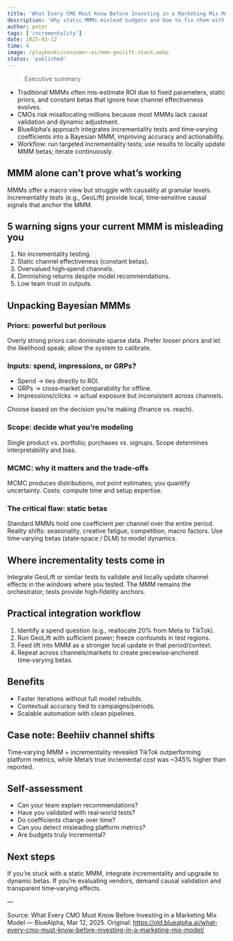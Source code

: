 ```yaml
---
title: 'What Every CMO Must Know Before Investing in a Marketing Mix Model'
description: 'Why static MMMs mislead budgets and how to fix them with incrementality and time‑varying betas'
author: peter
tags: ['incrementality']
date: 2025-03-12
time: 4
image: /playbooks/consumer-ai/mmm-geolift-stack.webp
status: 'published'
---
```


> Executive summary

- Traditional MMMs often mis-estimate ROI due to fixed parameters, static priors, and constant betas that ignore how channel effectiveness evolves.
- CMOs risk misallocating millions because most MMMs lack causal validation and dynamic adjustment.
- BlueAlpha’s approach integrates incrementality tests and time‑varying coefficients into a Bayesian MMM, improving accuracy and actionability.
- Workflow: run targeted incrementality tests; use results to locally update MMM betas; iterate continuously.

## MMM alone can’t prove what’s working

MMMs offer a macro view but struggle with causality at granular levels. Incrementality tests (e.g., GeoLift) provide local, time‑sensitive causal signals that anchor the MMM.

## 5 warning signs your current MMM is misleading you

1. No incrementality testing.
2. Static channel effectiveness (constant betas).
3. Overvalued high‑spend channels.
4. Diminishing returns despite model recommendations.
5. Low team trust in outputs.

## Unpacking Bayesian MMMs

### Priors: powerful but perilous

Overly strong priors can dominate sparse data. Prefer looser priors and let the likelihood speak; allow the system to calibrate.

### Inputs: spend, impressions, or GRPs?

- Spend → ties directly to ROI.
- GRPs → cross‑market comparability for offline.
- Impressions/clicks → actual exposure but inconsistent across channels.

Choose based on the decision you’re making (finance vs. reach).

### Scope: decide what you’re modeling

Single product vs. portfolio; purchases vs. signups. Scope determines interpretability and bias.

### MCMC: why it matters and the trade‑offs

MCMC produces distributions, not point estimates; you quantify uncertainty. Costs: compute time and setup expertise.

### The critical flaw: static betas

Standard MMMs hold one coefficient per channel over the entire period. Reality shifts: seasonality, creative fatigue, competition, macro factors. Use time‑varying betas (state‑space / DLM) to model dynamics.

## Where incrementality tests come in

Integrate GeoLift or similar tests to validate and locally update channel effects in the windows where you tested. The MMM remains the orchestrator; tests provide high‑fidelity anchors.

## Practical integration workflow

1. Identify a spend question (e.g., reallocate 20% from Meta to TikTok).
2. Run GeoLift with sufficient power; freeze confounds in test regions.
3. Feed lift into MMM as a stronger local update in that period/context.
4. Repeat across channels/markets to create piecewise‑anchored time‑varying betas.

## Benefits

- Faster iterations without full model rebuilds.
- Contextual accuracy tied to campaigns/periods.
- Scalable automation with clean pipelines.

## Case note: Beehiiv channel shifts

Time‑varying MMM + incrementality revealed TikTok outperforming platform metrics, while Meta’s true incremental cost was ~345% higher than reported.

## Self‑assessment

- Can your team explain recommendations?
- Have you validated with real‑world tests?
- Do coefficients change over time?
- Can you detect misleading platform metrics?
- Are budgets truly incremental?

## Next steps

If you’re stuck with a static MMM, integrate incrementality and upgrade to dynamic betas. If you’re evaluating vendors, demand causal validation and transparent time‑varying effects.

—

Source: What Every CMO Must Know Before Investing in a Marketing Mix Model — BlueAlpha, Mar 12, 2025. Original: https://old.bluealpha.ai/what-every-cmo-must-know-before-investing-in-a-marketing-mix-model/
